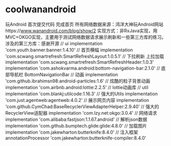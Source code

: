 # coolwanandroid
玩Android 首次提交代码 完成首页
所有网络数据来源：鸿洋大神玩Android网站https://www.wanandroid.com/blog/show/2
实现方式：非RxJava实现，用MVC+OKGO实现，主要用于测试网络数据请求展示刷新和一些第三方库的练习。
涉及的第三方库：感谢开源
    // ui
    implementation 'com.youth.banner:banner:1.4.10' // 首页横幅
    implementation 'com.scwang.smartrefresh:SmartRefreshLayout:1.0.5.1' // 下拉刷新 上拉加载
    implementation 'com.scwang.smartrefresh:SmartRefreshHeader:1.0.3'
    implementation 'com.ashokvarma.android:bottom-navigation-bar:2.1.0' // 底部导航栏 BottomNavigationBar
    // 动画
    implementation 'com.github.ibrahimsn98:android-particles:1.6' // 炫酷的粒子背景动画
    implementation 'com.airbnb.android:lottie:2.2.5' // lottie动画库
    // util
    implementation 'com.blankj:utilcode:1.16.3' // 强大的Utils
    implementation 'com.just.agentweb:agentweb:4.0.2' // 展示网页内容
    implementation 'com.github.CymChad:BaseRecyclerViewAdapterHelper:2.9.40' // 强大的RecyclerView适配器
    implementation 'com.lzy.net:okgo:3.0.4' // 网络请求
    implementation 'com.alibaba:fastjson:1.1.67.android' // 解析json数据
    implementation 'com.github.bumptech.glide:glide:4.8.0' // 加载图片
    implementation 'com.jakewharton:butterknife:8.4.0' // 注入框架
    annotationProcessor 'com.jakewharton:butterknife-compiler:8.4.0'
    
